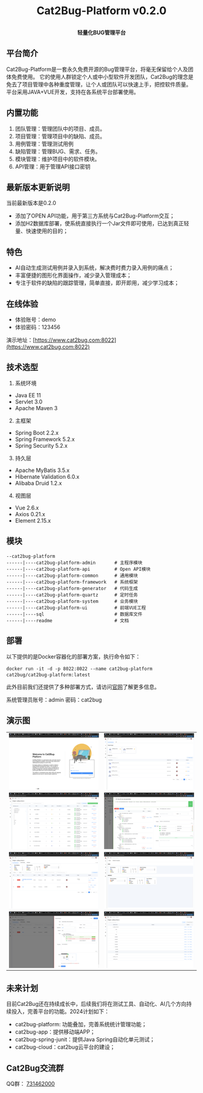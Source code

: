 <h1 align="center" style="margin: 30px 0 30px; font-weight: bold;">Cat2Bug-Platform v0.2.0</h1>
<h4 align="center">轻量化BUG管理平台</h4>

## 平台简介

Cat2Bug-Platform是一套永久免费开源的Bug管理平台，将毫无保留给个人及团体免费使用。
它的使用人群锁定个人或中小型软件开发团队，Cat2Bug的理念是免去了项目管理中各种重度管理，让个人或团队可以快速上手，把控软件质量。
平台采用JAVA+VUE开发，支持在各系统平台部署使用。

## 内置功能

1.  团队管理：管理团队中的项目、成员。
2.  项目管理：管理项目中的缺陷、成员。
3.  用例管理：管理测试用例
4.  缺陷管理：管理BUG、需求、任务。
5.  模块管理：维护项目中的软件模块。
6.  API管理：用于管理API接口密钥

## 最新版本更新说明

当前最新版本是0.2.0

* 添加了OPEN API功能，用于第三方系统与Cat2Bug-Platform交互；
* 添加H2数据库部署，使系统直接执行一个Jar文件即可使用，已达到真正轻量、快速使用的目的；

## 特色

* AI自动生成测试用例并录入到系统，解决费时费力录入用例的痛点；
* 丰富便捷的图形化界面操作，减少录入管理成本；
* 专注于软件的缺陷的跟踪管理，简单直接，即开即用，减少学习成本；

## 在线体验

- 体验账号：demo
- 体验密码：123456  

演示地址：[https://www.cat2bug.com:8022](https://www.cat2bug.com:8022)

## 技术选型

1. 系统环境

* Java EE 11
* Servlet 3.0
* Apache Maven 3

2. 主框架

* Spring Boot 2.2.x
* Spring Framework 5.2.x
* Spring Security 5.2.x

3. 持久层

* Apache MyBatis 3.5.x
* Hibernate Validation 6.0.x
* Alibaba Druid 1.2.x

4. 视图层

* Vue 2.6.x
* Axios 0.21.x
* Element 2.15.x

## 模块

````
--cat2bug-platform
------|----cat2bug-platform-admin       # 主程序模块
------|----cat2bug-platform-api         # Open API模块
------|----cat2bug-platform-common      # 通用模块
------|----cat2bug-platform-framework   # 系统框架
------|----cat2bug-platform-generator   # 代码生成
------|----cat2bug-platform-quartz      # 定时任务
------|----cat2bug-platform-system      # 业务模块
------|----cat2bug-platform-ui          # 前端VUE工程
------|----sql                          # 数据库文件
------|----readme                       # 文档
````

## 部署

以下提供的是Docker容器化的部署方案，执行命令如下：

```docker
docker run -it -d -p 8022:8022 --name cat2bug-platform cat2bug/cat2bug-platform:latest
```

此外目前我们还提供了多种部署方式，请访问[官网](https://www.cat2bug.com/download/cat2bug-platform/#%E9%83%A8%E7%BD%B2)了解更多信息。

系统管理员账号：admin    密码：cat2bug

## 演示图

<table>
    <tr>
        <td><img src="readme/images/1.png"></td>
        <td><img src="readme/images/2.png"></td>
    </tr>
    <tr>
        <td><img src="readme/images/3.png"></td>
        <td><img src="readme/images/4.png"></td>
    </tr>
    <tr>
        <td><img src="readme/images/5.png"></td>
        <td><img src="readme/images/6.png"></td>
    </tr>
    <tr>
        <td><img src="readme/images/7.png"></td>
        <td><img src="readme/images/8.png"></td>
    </tr>
</table>

## 未来计划

目前Cat2Bug还在持续成长中，后续我们将在测试工具、自动化、AI几个方向持续投入，完善平台的功能。2024计划如下：

* cat2bug-platform: 功能叠加，完善系统统计管理功能；
* cat2bug-app：提供移动端APP；
* cat2bug-spring-junit：提供Java Spring自动化单元测试；
* cat2bug-cloud：cat2bug云平台的建设；

## Cat2Bug交流群

QQ群： [731462000](https://qm.qq.com/cgi-bin/qm/qr?k=G_vJa478flcFo_1ohJxNYD0mRKafQ7I1&jump_from=webapi&authKey=EL0KrLpnjYWqNN9YXTVksNlNFrV9DHYyPMx2RVOhXqLzfnmc+Oz8oQ38aBOGx90t)